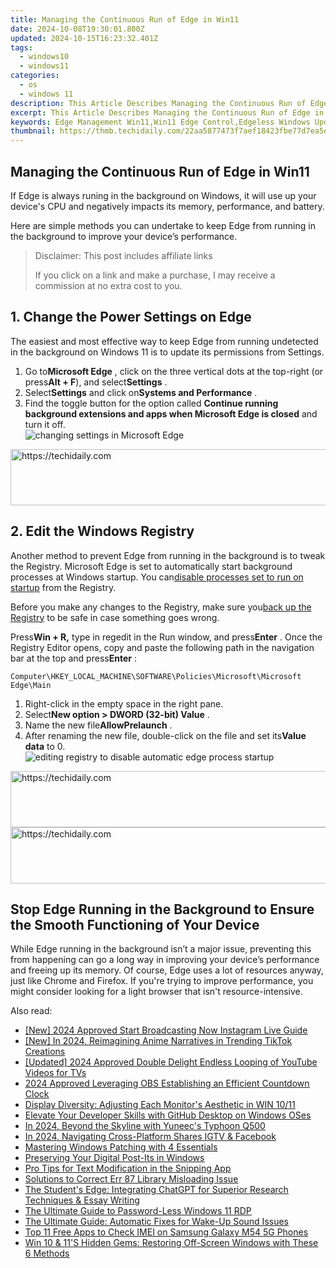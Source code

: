 ```yaml
---
title: Managing the Continuous Run of Edge in Win11
date: 2024-10-08T19:30:01.800Z
updated: 2024-10-15T16:23:32.401Z
tags:
  - windows10
  - windows11
categories:
  - os
  - windows 11
description: This Article Describes Managing the Continuous Run of Edge in Win11
excerpt: This Article Describes Managing the Continuous Run of Edge in Win11
keywords: Edge Management Win11,Win11 Edge Control,Edgeless Windows Update,Running Edge Automatically,Optimize Win11 Edge,Continuous Edge Run,Win11 Edge Maintenance
thumbnail: https://thmb.techidaily.com/22aa5877473f7aef18423fbe77d7ea5e7e2937ae2cb99e9b5ca8066747f3813d.jpg
---
```


## Managing the Continuous Run of Edge in Win11

 If Edge is always runing in the background on Windows, it will use up your device's CPU and negatively impacts its memory, performance, and battery.

 Here are simple methods you can undertake to keep Edge from running in the background to improve your device’s performance.

>  Disclaimer: This post includes affiliate links
>
>  If you click on a link and make a purchase, I may receive a commission at no extra cost to you.
>

## 1\. Change the Power Settings on Edge

 The easiest and most effective way to keep Edge from running undetected in the background on Windows 11 is to update its permissions from Settings.

1. Go to**Microsoft Edge** , click on the three vertical dots at the top-right (or press**Alt + F**), and select**Settings** .
2. Select**Settings** and click on**Systems and Performance** .
3. Find the toggle button for the option called **Continue running background extensions and apps when Microsoft Edge is closed** and turn it off.  
![changing settings in Microsoft Edge](https://static1.makeuseofimages.com/wordpress/wp-content/uploads/2023/04/edge-settings.jpg)

<!-- affiliate ads begin -->
<a href="https://ephamedtechinc.pxf.io/c/5597632/2137204/26400" target="_top" id="2137204">
  <img src="//a.impactradius-go.com/display-ad/26400-2137204" border="0" alt="https://techidaily.com" width="728" height="90"/>
</a>
<img height="0" width="0" src="https://ephamedtechinc.pxf.io/i/5597632/2137204/26400" style="position:absolute;visibility:hidden;" border="0" />
<!-- affiliate ads end -->

## 2\. Edit the Windows Registry

 Another method to prevent Edge from running in the background is to tweak the Registry. Microsoft Edge is set to automatically start background processes at Windows startup. You can[disable processes set to run on startup](https://www.makeuseof.com/windows-pc-too-many-background-processes/) from the Registry.

 Before you make any changes to the Registry, make sure you[back up the Registry](https://www.makeuseof.com/tag/backup-restore-windows-registry/) to be safe in case something goes wrong.

 Press**Win + R,** type in regedit in the Run window, and press**Enter** . Once the Registry Editor opens, copy and paste the following path in the navigation bar at the top and press**Enter** :

`Computer\HKEY_LOCAL_MACHINE\SOFTWARE\Policies\Microsoft\Microsoft Edge\Main`

1. Right-click in the empty space in the right pane.
2. Select**New option > DWORD (32-bit) Value** .
3. Name the new file**AllowPrelaunch** .
4. After renaming the new file, double-click on the file and set its**Value data** to 0.  
![editing registry to disable automatic edge process startup](https://static1.makeuseofimages.com/wordpress/wp-content/uploads/2023/04/edit-registry-edge-processes.jpg)

<!-- affiliate ads begin -->
<a href="https://wigfever.sjv.io/c/5597632/2014849/22899" target="_top" id="2014849">
  <img src="//a.impactradius-go.com/display-ad/22899-2014849" border="0" alt="https://techidaily.com" width="728" height="90"/>
</a>
<img height="0" width="0" src="https://wigfever.sjv.io/i/5597632/2014849/22899" style="position:absolute;visibility:hidden;" border="0" />
<!-- affiliate ads end -->

<!-- affiliate ads begin -->
<a href="https://appsumo.8odi.net/c/5597632/2075483/7443" target="_top" id="2075483">
  <img src="//a.impactradius-go.com/display-ad/7443-2075483" border="0" alt="https://techidaily.com" width="728" height="90"/>
</a>
<img height="0" width="0" src="https://appsumo.8odi.net/i/5597632/2075483/7443" style="position:absolute;visibility:hidden;" border="0" />
<!-- affiliate ads end -->

## Stop Edge Running in the Background to Ensure the Smooth Functioning of Your Device

 While Edge running in the background isn’t a major issue, preventing this from happening can go a long way in improving your device’s performance and freeing up its memory. Of course, Edge uses a lot of resources anyway, just like Chrome and Firefox. If you're trying to improve performance, you might consider looking for a light browser that isn't resource-intensive.

<ins class="adsbygoogle"
     style="display:block"
     data-ad-format="autorelaxed"
     data-ad-client="ca-pub-7571918770474297"
     data-ad-slot="1223367746"></ins>

<ins class="adsbygoogle"
     style="display:block"
     data-ad-client="ca-pub-7571918770474297"
     data-ad-slot="8358498916"
     data-ad-format="auto"
     data-full-width-responsive="true"></ins>

<span class="atpl-alsoreadstyle">Also read:</span>
<div><ul>
<li><a href="https://instagram-clips.techidaily.com/new-2024-approved-start-broadcasting-now-instagram-live-guide/"><u>[New] 2024 Approved Start Broadcasting Now Instagram Live Guide</u></a></li>
<li><a href="https://tiktok-clips.techidaily.com/new-in-2024-reimagining-anime-narratives-in-trending-tiktok-creations/"><u>[New] In 2024, Reimagining Anime Narratives in Trending TikTok Creations</u></a></li>
<li><a href="https://facebook-video-footage.techidaily.com/updated-2024-approved-double-delight-endless-looping-of-youtube-videos-for-tvs/"><u>[Updated] 2024 Approved Double Delight Endless Looping of YouTube Videos for TVs</u></a></li>
<li><a href="https://on-screen-recording.techidaily.com/2024-approved-leveraging-obs-establishing-an-efficient-countdown-clock/"><u>2024 Approved Leveraging OBS Establishing an Efficient Countdown Clock</u></a></li>
<li><a href="https://win11.techidaily.com/display-diversity-adjusting-each-monitors-aesthetic-in-win-1011/"><u>Display Diversity: Adjusting Each Monitor's Aesthetic in WIN 10/11</u></a></li>
<li><a href="https://win11.techidaily.com/elevate-your-developer-skills-with-github-desktop-on-windows-oses/"><u>Elevate Your Developer Skills with GitHub Desktop on Windows OSes</u></a></li>
<li><a href="https://extra-hints.techidaily.com/in-2024-beyond-the-skyline-with-yuneecs-typhoon-q500/"><u>In 2024, Beyond the Skyline with Yuneec's Typhoon Q500</u></a></li>
<li><a href="https://instagram-video-files.techidaily.com/in-2024-navigating-cross-platform-shares-igtv-and-facebook/"><u>In 2024, Navigating Cross-Platform Shares IGTV & Facebook</u></a></li>
<li><a href="https://win11.techidaily.com/mastering-windows-patching-with-4-essentials/"><u>Mastering Windows Patching with 4 Essentials</u></a></li>
<li><a href="https://win11.techidaily.com/preserving-your-digital-post-its-in-windows/"><u>Preserving Your Digital Post-Its in Windows</u></a></li>
<li><a href="https://win11-tips.techidaily.com/pro-tips-for-text-modification-in-the-snipping-app/"><u>Pro Tips for Text Modification in the Snipping App</u></a></li>
<li><a href="https://win11.techidaily.com/solutions-to-correct-err-87-library-misloading-issue/"><u>Solutions to Correct Err 87 Library Misloading Issue</u></a></li>
<li><a href="https://tech-revival.techidaily.com/the-students-edge-integrating-chatgpt-for-superior-research-techniques-and-essay-writing/"><u>The Student's Edge: Integrating ChatGPT for Superior Research Techniques & Essay Writing</u></a></li>
<li><a href="https://win11.techidaily.com/the-ultimate-guide-to-password-less-windows-11-rdp/"><u>The Ultimate Guide to Password-Less Windows 11 RDP</u></a></li>
<li><a href="https://win11.techidaily.com/the-ultimate-guide-automatic-fixes-for-wake-up-sound-issues/"><u>The Ultimate Guide: Automatic Fixes for Wake-Up Sound Issues</u></a></li>
<li><a href="https://sim-unlock.techidaily.com/top-11-free-apps-to-check-imei-on-samsung-galaxy-m54-5g-phones-by-drfone-android/"><u>Top 11 Free Apps to Check IMEI on Samsung Galaxy M54 5G Phones</u></a></li>
<li><a href="https://win11.techidaily.com/win-10-and-11s-hidden-gems-restoring-off-screen-windows-with-these-6-methods/"><u>Win 10 & 11'S Hidden Gems: Restoring Off-Screen Windows with These 6 Methods</u></a></li>
</ul></div>

